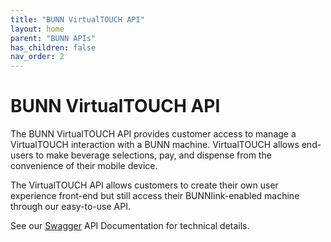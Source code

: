 ```yaml
---
title: "BUNN VirtualTOUCH API"
layout: home
parent: "BUNN APIs"
has_children: false
nav_order: 2
---
```


# BUNN VirtualTOUCH API

The BUNN VirtualTOUCH API provides customer access to manage a VirtualTOUCH interaction with a BUNN machine. VirtualTOUCH allows end-users to make beverage selections, pay, and dispense from the convenience of their mobile device.

The VirtualTOUCH API allows customers to create their own user experience front-end but still access their BUNNlink-enabled machine through our easy-to-use API.

See our [Swagger](https://api.bunn.com/equipment/touchless/swagger-ui/) API Documentation for technical details.
